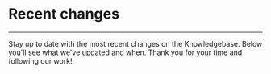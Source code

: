 # Recent changes   

---

Stay up to date with the most recent changes on the Knowledgebase. Below you'll see what we've updated and when. Thank you for your time and following our work!   